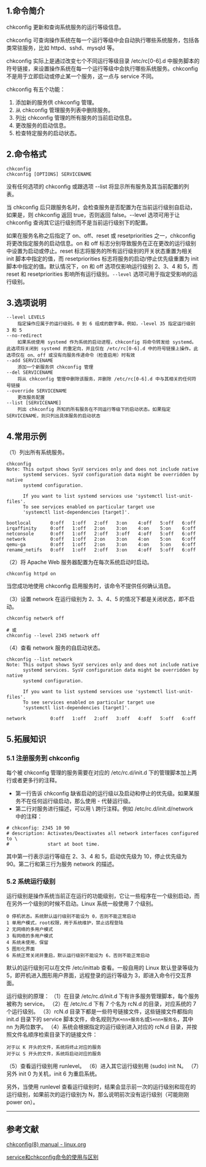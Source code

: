 ## 1.命令简介
chkconfig 更新和查询系统服务的运行等级信息。

chkconfig 可查询操作系统在每一个运行等级中会自动执行哪些系统服务，包括各类常驻服务，比如 httpd、sshd、mysqld 等。

chkconfig 实际上是通过改变七个不同运行等级目录 /etc/rc[0-6].d 中服务脚本的符号链接，来设置操作系统在每一个运行等级中会执行哪些系统服务。chkconfig 不是用于立即启动或停止某一个服务，这一点与 service 不同。

chkconfig 有五个功能：
1. 添加新的服务供 chkconfig 管理。
2. 从 chkconfig 管理服务列表中删除服务。
3. 列出 chkconfig 管理的所有服务的当前启动信息。
4. 更改服务的启动信息。
5. 检查特定服务的启动状态。
## 2.命令格式
```shell
chkconfig
chkconfig [OPTIONS] SERVICENAME
```
没有任何选项的 chkconfig 或跟选项 --list 将显示所有服务及其当前配置的列表。

当 chkconfig 后只跟服务名时，会检查服务是否配置为在当前运行级别自启动，如果是，则 chkconfig 返回 true，否则返回 false。--level 选项可用于让 chkconfig 查询其它运行级别而不是当前运行级别下的配置。

如果在服务名称之后指定了 on、off、reset 或 resetpriorities 之一，chkconfig 将更改指定服务的启动信息。on 和 off 标志分别导致服务在正在更改的运行级别中设置为启动或停止。reset 标志将服务的所有运行级别的开关状态重置为相关 init 脚本中指定的值，而 resetpriorities 标志将服务的启动/停止优先级重置为 init 脚本中指定的值。默认情况下，on 和 off 选项仅影响运行级别 2、3、4 和 5，而 reset 和 resetpriorities 影响所有运行级别。`--level` 选项可用于指定受影响的运行级别。
## 3.选项说明
```
--level LEVELS
	指定操作应属于的运行级别。0 到 6 组成的数字串。例如，-level 35 指定运行级别 3 和 5
--no-redirect
	如果系统使用 systemd 作为系统的启动进程，chkconfig 将命令转发给 systemd。此选项将关闭到 systemd 的重定向，并且仅在 /etc/rc[0-6].d 中的符号链接上操作。此选项仅在 on、off 或没有向服务传递命令（检查启用）时有效
--add SERVICENAME
	添加一个新服务供 chkconfig 管理
--del SERVICENAME
	将从 chkconfig 管理中删除该服务，并删除 /etc/rc[0-6].d 中与其相关的任何符号链接
--override SERVICENAME
	更改服务配置
--list [SERVICENAME]
	列出 chkconfig 所知的所有服务在不同运行等级下的启动状态。如果指定 SERVICENAME，则只列出具体服务的启动状态
```
## 4.常用示例
（1）列出所有系统服务。
```shell
chkconfig
Note: This output shows SysV services only and does not include native
      systemd services. SysV configuration data might be overridden by native
      systemd configuration.

      If you want to list systemd services use 'systemctl list-unit-files'.
      To see services enabled on particular target use
      'systemctl list-dependencies [target]'.

bootlocal      	0:off	1:off	2:off	3:on	4:off	5:off	6:off
irqaffinity    	0:off	1:off	2:on	3:on	4:on	5:on	6:off
netconsole     	0:off	1:off	2:off	3:off	4:off	5:off	6:off
network        	0:off	1:off	2:on	3:on	4:on	5:on	6:off
qemu-ga        	0:off	1:off	2:on	3:on	4:on	5:on	6:off
rename_netifs  	0:off	1:off	2:off	3:on	4:off	5:off	6:off
```

（2）将 Apache Web 服务器配置为在每次系统启动时启动。
```shell
chkconfig httpd on
```
当您成功地使用 chkconfig 启用服务时，该命令不提供任何确认消息。

（3）设置 network 在运行级别为 2、3、4、5 的情况下都是关闭状态，即不启动。
```shell
chkconfig network off

# 或
chkconfig --level 2345 network off
```

（4）查看 network 服务的自启动状态。
```shell
chkconfig --list network
Note: This output shows SysV services only and does not include native
      systemd services. SysV configuration data might be overridden by native
      systemd configuration.

      If you want to list systemd services use 'systemctl list-unit-files'.
      To see services enabled on particular target use
      'systemctl list-dependencies [target]'.

network        	0:off	1:off	2:off	3:off	4:off	5:off	6:off
```
## 5.拓展知识
### 5.1 注册服务到 chkconfig
每个被 chkconfig 管理的服务需要在对应的 /etc/rc.d/init.d 下的管理脚本加上两行或者更多行的注释。
- 第一行告诉 chkconfig 缺省启动的运行级以及启动和停止的优先级。如果某服务不在任何运行级启动，那么使用 - 代替运行级。
- 第二行对服务进行描述，可以用 \ 跨行注释。例如 /etc/rc.d/init.d/network 中的注释：
```
# chkconfig: 2345 10 90
# description: Activates/Deactivates all network interfaces configured to \
#              start at boot time.
```
其中第一行表示运行等级在 2、3、4 和 5，启动优先级为 10，停止优先级为 90。第二行和第三行为服务 network 的描述。

### 5.2 系统运行级别
运行级别是操作系统当前正在运行的功能级别，它让一些程序在一个级别启动，而在另外一个级别的时候不启动。Linux 系统一般使用 7 个级别。
```
0 停机状态。系统默认运行级别不能设为 0，否则不能正常启动
1 单用户模式，root权限，用于系统维护，禁止远程登陆
2 无网络的多用户模式
3 有网络的多用户模式
4 系统未使用，保留
5 图形化界面
6 系统正常关闭并重启，默认运行级别不能设为 6，否则不能正常启动
```
默认的运行级别可以在文件 /etc/inittab 查看。一般自用的 Linux 默认登录等级为 5，即开机进入图形用户界面，远程登录的运行等级为 3，即进入命令行交互界面。

运行级别的原理：
（1）在目录 /etc/rc.d/init.d 下有许多服务管理脚本，每个服务被称为 service。
（2）在 /etc/rc.d 下有 7 个名为 rcN.d 的目录，对应系统的 7 个运行级别。
（3）rcN.d 目录下都是一些符号链接文件，这些链接文件都指向 init.d 目录下的 service 脚本文件，命名规则为`K+nn+服务名`或`S+nn+服务名`，其中 nn 为两位数字。
（4）系统会根据指定的运行级别进入对应的 rcN.d 目录，并按照文件名顺序检索目录下的链接文件：
```
对于以 K 开头的文件，系统将终止对应的服务
对于以 S 开头的文件，系统将启动对应的服务
```
（5）查看运行级别用 runlevel。
（6）进入其它运行级别用 (sudo) init N。
（7）另外 init 0 为关机，init 6 为重启系统。

另外，当使用 runlevel 查看运行级别时，结果会显示前一次的运行级别和现在的运行级别，如果前次的运行级别为 N，那么说明前次没有运行级别（可能刚刚 power on）。

---
## 参考文献
[chkconfig(8) manual - linux.org](https://www.linux.org/docs/man8/chkconfig.html)

[service和chkconfig命令的使用与区别](https://blog.csdn.net/sdb5858874/article/details/80484599)

<Vssue title="chkconfig" />